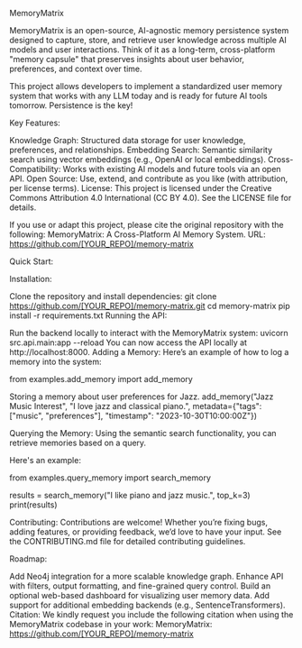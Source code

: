 MemoryMatrix

MemoryMatrix is an open-source, AI-agnostic memory persistence system designed to capture, store, and retrieve user knowledge across multiple AI models and user interactions. Think of it as a long-term, cross-platform "memory capsule" that preserves insights about user behavior, preferences, and context over time.

This project allows developers to implement a standardized user memory system that works with any LLM today and is ready for future AI tools tomorrow. Persistence is the key!

Key Features:

Knowledge Graph: Structured data storage for user knowledge, preferences, and relationships.
Embedding Search: Semantic similarity search using vector embeddings (e.g., OpenAI or local embeddings).
Cross-Compatibility: Works with existing AI models and future tools via an open API.
Open Source: Use, extend, and contribute as you like (with attribution, per license terms).
License:
This project is licensed under the Creative Commons Attribution 4.0 International (CC BY 4.0). See the LICENSE file for details.

If you use or adapt this project, please cite the original repository with the following:
MemoryMatrix: A Cross-Platform AI Memory System. URL: https://github.com/[YOUR_REPO]/memory-matrix

Quick Start:

Installation:

Clone the repository and install dependencies: git clone https://github.com/[YOUR_REPO]/memory-matrix.git cd memory-matrix pip install -r requirements.txt
Running the API:

Run the backend locally to interact with the MemoryMatrix system: uvicorn src.api.main:app --reload
You can now access the API locally at http://localhost:8000.
Adding a Memory:
Here’s an example of how to log a memory into the system:

from examples.add_memory import add_memory

Storing a memory about user preferences for Jazz.
add_memory("Jazz Music Interest", "I love jazz and classical piano.", metadata={"tags": ["music", "preferences"], "timestamp": "2023-10-30T10:00:00Z"})

Querying the Memory:
Using the semantic search functionality, you can retrieve memories based on a query.

Here's an example:

from examples.query_memory import search_memory

results = search_memory("I like piano and jazz music.", top_k=3)
print(results)

Contributing:
Contributions are welcome! Whether you’re fixing bugs, adding features, or providing feedback, we’d love to have your input. See the CONTRIBUTING.md file for detailed contributing guidelines.

Roadmap:

Add Neo4j integration for a more scalable knowledge graph.
Enhance API with filters, output formatting, and fine-grained query control.
Build an optional web-based dashboard for visualizing user memory data.
Add support for additional embedding backends (e.g., SentenceTransformers).
Citation:
We kindly request you include the following citation when using the MemoryMatrix codebase in your work:
MemoryMatrix: https://github.com/[YOUR_REPO]/memory-matrix

